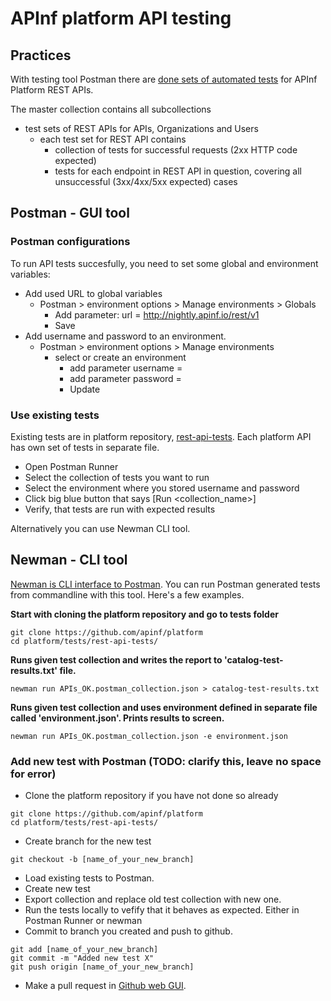 # APInf platform API testing

## Practices

With testing tool Postman there are [done sets of automated tests](https://github.com/apinf/platform/tree/develop/tests/rest-api-tests) for APInf Platform REST APIs.

The master collection contains all subcollections
* test sets of REST APIs for APIs, Organizations and Users
  * each test set for REST API contains
    * collection of tests for successful requests (2xx HTTP code expected)
    * tests for each endpoint in REST API in question, covering all unsuccessful (3xx/4xx/5xx expected) cases


## Postman - GUI tool

### Postman configurations

To run API tests succesfully, you need to set some global and environment variables:
- Add used URL to global variables
  -  Postman > environment options > Manage environments > Globals
     - Add parameter: url = http://nightly.apinf.io/rest/v1
     - Save
- Add username and password to an environment.
  - Postman > environment options > Manage environments
    - select or create an environment
      - add parameter username = <existing username>
      - add parameter password = <password related to username>
      - Update


### Use existing tests

Existing tests are in platform repository, [rest-api-tests](https://github.com/apinf/platform/tree/develop/tests/rest-api-tests). Each platform API has own set of tests in separate file. 

- Open Postman Runner
- Select the collection of tests you want to run
- Select the environment where you stored username and password
- Click big blue button that says [Run <collection_name>]
- Verify, that tests are run with expected results


Alternatively you can use Newman CLI tool. 

## Newman - CLI tool

[Newman is CLI interface to Postman](https://github.com/postmanlabs/newman). You can run Postman generated tests from commandline with this tool. Here's a few examples. 

**Start with cloning the platform repository and go to tests folder**

```
git clone https://github.com/apinf/platform
cd platform/tests/rest-api-tests/
```

**Runs given test collection and writes the report to 'catalog-test-results.txt' file.**

```
newman run APIs_OK.postman_collection.json > catalog-test-results.txt
```

**Runs given test collection and uses environment defined in separate file called 'environment.json'. Prints results to screen.**

```
newman run APIs_OK.postman_collection.json -e environment.json
```



### Add new test with Postman (TODO: clarify this, leave no space for error)

- Clone the platform repository if you have not done so already

```
git clone https://github.com/apinf/platform
cd platform/tests/rest-api-tests/
```

- Create branch for the new test

```
git checkout -b [name_of_your_new_branch]
```

- Load existing tests to Postman. 
- Create new test
- Export collection and replace old test collection with new one.
- Run the tests locally to vefify that it behaves as expected. Either in Postman Runner or newman
- Commit to branch you created and push to github.

```
git add [name_of_your_new_branch]
git commit -m "Added new test X"
git push origin [name_of_your_new_branch]
```
- Make a pull request in [Github web GUI](https://github.com/apinf/platform). 
